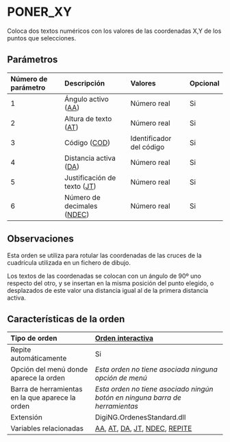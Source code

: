 # PONER\_XY

Coloca dos textos numéricos con los valores de las coordenadas X,Y de los puntos que selecciones.

## Parámetros

| Número de parámetro | Descripción | Valores | Opcional |
| :--- | :--- | :--- | :--- |
| 1 | Ángulo activo \([AA](/digi3d-net/referencia/ventana-de-dibujo/ordenes/p/AA.html)\) | Número real | Si |
| 2 | Altura de texto \([AT](/digi3d-net/referencia/ventana-de-dibujo/ordenes/p/AT.html)\) | Número real | Si |
| 3 | Código \([COD](/digi3d-net/referencia/ventana-de-dibujo/ordenes/p/COD.html)\) | Identificador del código | Si |
| 4 | Distancia activa \([DA](/digi3d-net/referencia/ventana-de-dibujo/ordenes/p/DA.html)\) | Número real | Si |
| 5 | Justificación de texto \([JT](/digi3d-net/referencia/ventana-de-dibujo/ordenes/p/JT.html)\) | Número real | Si |
| 6 | Número de decimales \([NDEC](/digi3d-net/referencia/ventana-de-dibujo/ordenes/p/NDEC.html)\) | Número real | Si |

## Observaciones

Esta orden se utiliza para rotular las coordenadas de las cruces de la cuadrícula utilizada en un fichero de dibujo.

Los textos de las coordenadas se colocan con un ángulo de 90º uno respecto del otro, y se insertan en la misma posición del punto elegido, o desplazados de este valor una distancia igual al de la primera distancia activa.

## Características de la orden

| Tipo de orden | [Orden interactiva](poner-xy.md) |
| :--- | :--- |
| Repite automáticamente | Si |
| Opción del menú donde aparece la orden | _Esta orden no tiene asociada ninguna opción de menú_ |
| Barra de herramientas en la que aparece la orden | _Esta orden no tiene asociado ningún botón en ninguna barra de herramientas_ |
| Extensión | DigiNG.OrdenesStandard.dll |
| Variables relacionadas | [AA](/digi3d-net/referencia/ventana-de-dibujo/ordenes/p/AA.html), [AT](/digi3d-net/referencia/ventana-de-dibujo/ordenes/p/AT.html), [DA](/digi3d-net/referencia/ventana-de-dibujo/ordenes/p/DA.html), [JT](/digi3d-net/referencia/ventana-de-dibujo/ordenes/p/JT.html), [NDEC](/digi3d-net/referencia/ventana-de-dibujo/ordenes/p/NDEC.html), [REPITE](/digi3d-net/referencia/ventana-de-dibujo/ordenes/p/REPITE.html) |

